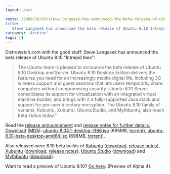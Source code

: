 ```yaml
---
layout: post

route: /2008/10/03/steve-langasek-has-announced-the-beta-release-of-ubuntu-810-intrepid-ibex
title:
  'Steve Langasek has announced the beta release of Ubuntu 8.10 Intrepid Ibex'
category: 'Archive'
tags: []
---
```


Distrowatch.com with the good stuff: Steve Langasek has announced the beta
release of Ubuntu 8.10 "Intrepid Ibex":

> The Ubuntu team is pleased to announce the beta release of Ubuntu 8.10 Desktop
> and Server. Ubuntu 8.10 Desktop Edition delivers the features you need for an
> increasingly mobile digital life, including 3G wireless support and guest
> sessions that lets users temporarily share computers without compromising
> security. Ubuntu 8.10 Server consolidates its support for virtualization with
> an integrated virtual machine builder, and brings with it a fully-supported
> Java stack and support for per-user directory encryption. The Ubuntu 8.10
> family of variants, Kubuntu, Xubuntu, UbuntuStudio, and Mythbuntu, also reach
> beta status today."

</blockquote>

Read the
<a class="ph" target="_blank" rel="noopener noreferrer" href="https://lists.ubuntu.com/archives/ubuntu-announce/2008-October/000114.html">release
announcement</a> and
<a class="ph" target="_blank" rel="noopener noreferrer" href="https://ubuntu.com/testing/intrepid/beta">release
notes for further details.</a>
[Download](https://ubuntu.com/testing/intrepid/beta)
([MD5](http://releases.ubuntu.com/8.10/MD5SUMS)):
[ubuntu-8.04.1-desktop-i386.iso](http://ftp.ucsb.edu/pub/mirrors/linux/ubuntu/8.10/ubuntu-8.10-beta-desktop-i386.iso)
(695MB,
[torrent](http://releases.ubuntu.com/8.10/ubuntu-8.10-beta-desktop-i386.iso.torrent)),
[ubuntu-8.10-beta-desktop-amd64.iso](https://ubuntu.cs.utah.edu/releases/8.10/ubuntu-8.10-beta-desktop-amd64.iso)
(698MB,
[torrent](http://releases.ubuntu.com/8.10/ubuntu-8.10-beta-desktop-amd64.iso.torrent)).

Also released were 8.10 beta builds of [Kubuntu](kubuntu)
([download](http://nl.releases.ubuntu.com/kubuntu/8.10/),
<a class="ph" target="_blank" rel="noopener noreferrer" href="https://wiki.kubuntu.org/IntrepidIbex/Beta/Kubuntu">release
notes</a>), [Xubuntu](xubuntu)
([download](http://ftp.acc.umu.se/mirror/cdimage.ubuntu.com/xubuntu/releases/8.10/beta/),
<a class="ph" target="_blank" rel="noopener noreferrer" href="https://wiki.ubuntu.com/Xubuntu/IntrepidIbex/BetaAnnouncement">release
notes</a>), [Ubuntu Studio](ubuntustudio)
([download](http://cdimage.ubuntu.com/ubuntustudio/releases/8.10/beta/)) and
[Mythbuntu](mythbuntu)
([download](http://cdimage.ubuntu.com/mythbuntu/releases/8.10/beta/)).

Want to read a preview of Ubuntu 8.10?
<a class="ph" target="_blank" rel="noopener noreferrer" href="https://ubuntukungfu.org/blog/2008/08/first-look-at-ubuntu-intrepid-alpha-4/">Go
here</a>. (Preview of Alpha 4).
